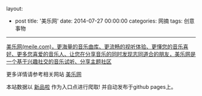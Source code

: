 layout: 
  - post 
title: '美乐网' 
date: 2014-07-27 00:00:00 
categories: 网摘 
tags: 创意事物 
---

<a href="http://xinpinla.com/product/241" title="查看产品详情">
								美乐网(meile.com)，更海量的音乐曲库、更流畅的视听体验、更懂您的音乐喜好、更多您喜爱的音乐人、让您在分享音乐的同时发现志同道合的朋友，美乐网是一个基于兴趣社交的音乐试听、分享主题社区							</a>  

更多详情请参考相关网站 [美乐网](http://www.meile.com/)  

本站数据以 [新品啦](http://xinpinla.com/) 作为入口点进行爬取! 并自动发布于github pages上。  
